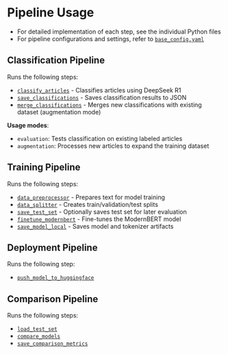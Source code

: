 # Pipeline Usage

- For detailed implementation of each step, see the individual Python files
- For pipeline configurations and settings, refer to [`base_config.yaml`](../configs/base_config.yaml)

## Classification Pipeline

Runs the following steps:

- [`classify_articles`](../steps/classify_articles.py) - Classifies articles using DeepSeek R1
- [`save_classifications`](../steps/save_classifications.py) - Saves classification results to JSON
- [`merge_classifications`](../steps/merge_classifications.py) - Merges new classifications with existing dataset (augmentation mode)

**Usage modes**:
- `evaluation`: Tests classification on existing labeled articles
- `augmentation`: Processes new articles to expand the training dataset

## Training Pipeline

Runs the following steps:

- [`data_preprocessor`](../steps/data_preprocessor.py) - Prepares text for model training
- [`data_splitter`](../steps/data_splitter.py) - Creates train/validation/test splits
- [`save_test_set`](../steps/save_test_set.py) - Optionally saves test set for later evaluation
- [`finetune_modernbert`](../steps/finetune_modernbert.py) - Fine-tunes the ModernBERT model
- [`save_model_local`](../steps/save_model_local.py) - Saves model and tokenizer artifacts

## Deployment Pipeline

Runs the following step:

- [`push_model_to_huggingface`](../steps/push_model_to_huggingface.py)

## Comparison Pipeline

Runs the following steps:

- [`load_test_set`](../steps/load_test_set.py)
- [`compare_models`](../steps/compare_models.py)
- [`save_comparison_metrics`](../steps/save_comparison_metrics.py)
